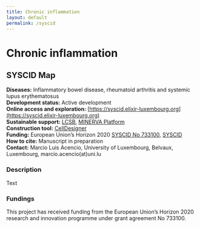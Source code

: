 ```yaml
---
title: Chronic inflammation
layout: default
permalink: /syscid
---
```


# Chronic inflammation
## SYSCID Map

**Diseases:** Inflammatory bowel disease, rheumatoid arthritis and systemic lupus erythematosus  
**Development status:** Active development  
**Online access and exploration:**  [https://syscid.elixir-luxembourg.org](https://syscid.elixir-luxembourg.org)  
**Sustainable support:** [LCSB](http://wwwen.uni.lu/lcsb), [MINERVA Platform](https://minerva.pages.uni.lu/)  
**Construction tool:** [CellDesigner](https://www.celldesigner.org/)  
**Funding:** European Union’s Horizon 2020 [SYSCID No 733100](https://cordis.europa.eu/project/id/733100), [SYSCID](https://syscid.eu/)  
**How to cite:** Manuscript in preparation  
**Contact:** Marcio Luis Acencio, University of Luxembourg, Belvaux, Luxembourg, marcio.acencio(at)uni.lu  

### Description

Text

### Fundings

This project has received funding from the European Union’s Horizon 2020 research and innovation programme under grant agreement No 733100.


